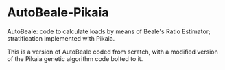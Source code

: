 # AutoBeale-Pikaia
AutoBeale: code to calculate loads by means of Beale's Ratio Estimator; stratification implemented with Pikaia.

This is a version of AutoBeale coded from scratch, with a modified version of the Pikaia genetic algorithm code bolted to it.


